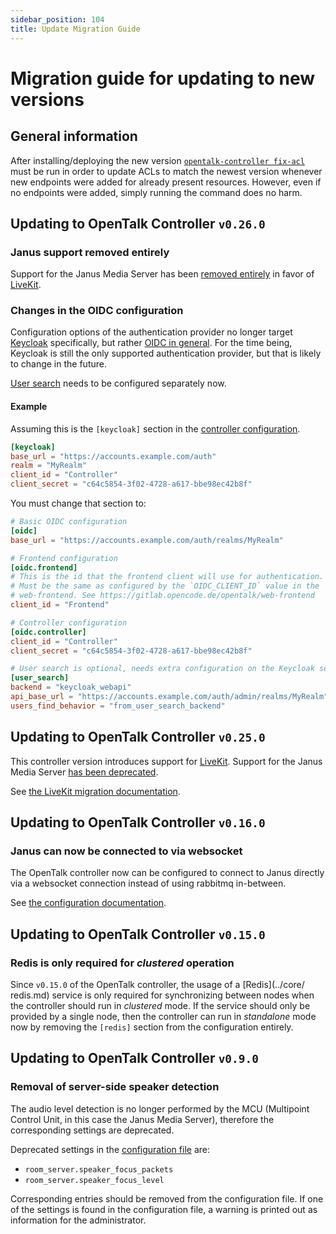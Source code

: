 ```yaml
---
sidebar_position: 104
title: Update Migration Guide
---
```


# Migration guide for updating to new versions

## General information

After installing/deploying the new version
[`opentalk-controller fix-acl`](../advanced/acl.md#opentalk-controller-fix-acl-subcommand)
must be run in order to update ACLs to match the newest version whenever
new endpoints were added for already present resources. However, even if no
endpoints were added, simply running the command does no harm.

## Updating to OpenTalk Controller `v0.26.0`

### Janus support removed entirely

Support for the Janus Media Server has been [removed entirely](../core/room_server.md)
in favor of [LiveKit](../core/livekit.md).

### Changes in the OIDC configuration

Configuration options of the authentication provider no longer target
[Keycloak](../core/keycloak_deprecated.md)
specifically, but rather [OIDC in general](../core/oidc.md). For the time being,
Keycloak is still the only supported authentication provider, but that is likely
to change in the future.

[User search](../core/user_search.md) needs to be configured separately now.

#### Example

Assuming this is the `[keycloak]` section in the
[controller configuration](../core/configuration.md).

```toml
[keycloak]
base_url = "https://accounts.example.com/auth"
realm = "MyRealm"
client_id = "Controller"
client_secret = "c64c5854-3f02-4728-a617-bbe98ec42b8f"
```

You must change that section to:

```toml
# Basic OIDC configuration
[oidc]
base_url = "https://accounts.example.com/auth/realms/MyRealm"

# Frontend configuration
[oidc.frontend]
# This is the id that the frontend client will use for authentication.
# Must be the same as configured by the `OIDC_CLIENT_ID` value in the
# web-frontend. See https://gitlab.opencode.de/opentalk/web-frontend
client_id = "Frontend"

# Controller configuration
[oidc.controller]
client_id = "Controller"
client_secret = "c64c5854-3f02-4728-a617-bbe98ec42b8f"

# User search is optional, needs extra configuration on the Keycloak server
[user_search]
backend = "keycloak_webapi"
api_base_url = "https://accounts.example.com/auth/admin/realms/MyRealm"
users_find_behavior = "from_user_search_backend"
```

## Updating to OpenTalk Controller `v0.25.0`

This controller version introduces support for [LiveKit](../core/livekit.md).
Support for the Janus Media Server [has been deprecated](../core/room_server.md).

See [the LiveKit migration documentation](./livekit.md).

## Updating to OpenTalk Controller `v0.16.0`

### Janus can now be connected to via websocket

The OpenTalk controller now can be configured to connect to Janus directly
via a websocket connection instead of using rabbitmq in-between.

See [the configuration documentation](../core/room_server.md).

## Updating to OpenTalk Controller `v0.15.0`

### Redis is only required for *clustered* operation

Since `v0.15.0` of the OpenTalk controller, the usage of a [Redis](../core/
redis.md) service is only required for synchronizing between nodes when the
controller should run in *clustered* mode. If the service should only be
provided by a single node, then the controller can run in *standalone* mode now
by removing the `[redis]` section from the configuration entirely.

## Updating to OpenTalk Controller `v0.9.0`

### Removal of server-side speaker detection

The audio level detection is no longer performed by the MCU (Multipoint Control
Unit, in this case the Janus Media Server), therefore the corresponding settings
are deprecated.

Deprecated settings in the [configuration file](../core/configuration.md) are:

- `room_server.speaker_focus_packets`
- `room_server.speaker_focus_level`

Corresponding entries should be removed from the configuration file. If one
of the settings is found in the configuration file, a warning is printed out as
information for the administrator.
